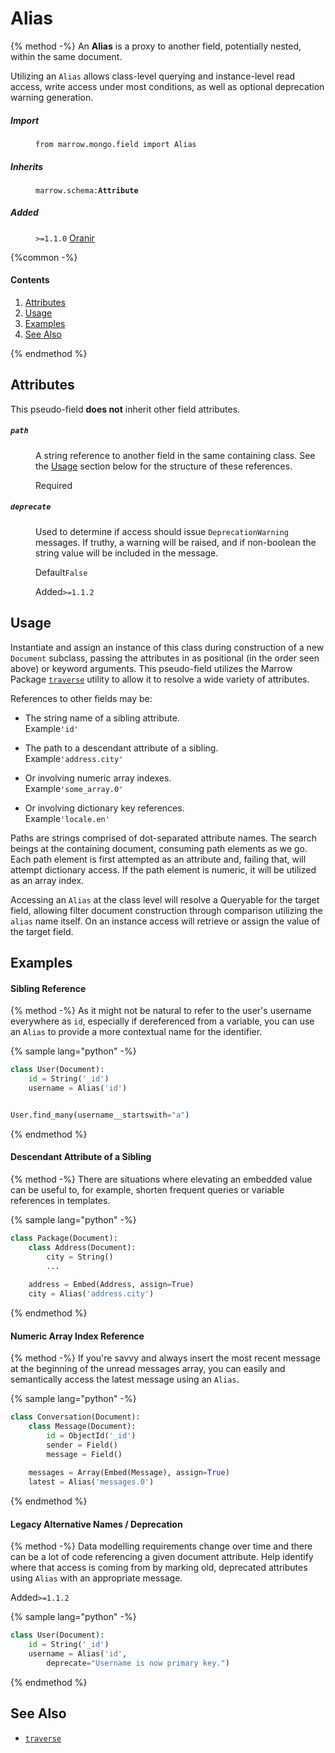 # Alias

{% method -%}
An **Alias** is a proxy to another field, potentially nested, within the same document.

Utilizing an `Alias` allows class-level querying and instance-level read access, write access under most conditions, as well as optional deprecation warning generation.

<dl>
	<dt><h5>Import</h5></dt><dd><p><code>from marrow.mongo.field import Alias</code></p></dd>
	<dt><h5>Inherits</h5></dt><dd><p><code>marrow.schema:<strong>Attribute</strong></code></p></dd>
	<dt><h5>Added</h5></dt><dd><p><code>&gt;=1.1.0</code> <a href="https://github.com/marrow/mongo/releases/tag/1.1.0">Oranir</a></p></dd>
</dl>

{%common -%}

#### Contents

1. [Attributes](#attributes)
2. [Usage](#usage)
3. [Examples](#examples)
4. [See Also](#see-also)

{% endmethod %}


## Attributes

This pseudo-field **does not** inherit other field attributes.

<dl>
	<dt><h5><code>path</code></h5></dt><dd>
		<p>A string reference to another field in the same containing class. See the <a href="#usage">Usage</a> section below for the structure of these references.</p>
		<p><label>Required</label></p>
	</dd><dt><h5><code>deprecate</code></h5></dt><dd>
		<p>Used to determine if access should issue <code>DeprecationWarning</code> messages. If truthy, a warning will be raised, and if non-boolean the string value will be included in the message.</p>
		<p><label>Default</label><code>False</code></p>
		<p><label>Added</label><code>&gt;=1.1.2</code></p>
	</dd>
</dl>


## Usage

Instantiate and assign an instance of this class during construction of a new `Document` subclass, passing the attributes in as positional (in the order seen above) or keyword arguments. This pseudo-field utilizes the Marrow Package [`traverse`](https://github.com/marrow/package#4-resolving-object-references) utility to allow it to resolve a wide variety of attributes.

References to other fields may be:

* The string name of a sibling attribute.  
  <label>Example</label><code>'id'</code>

* The path to a descendant attribute of a sibling.  
  <label>Example</label><code>'address.city'</code>

* Or involving numeric array indexes.  
  <label>Example</label><code>'some_array.0'</code>

* Or involving dictionary key references.  
  <label>Example</label><code>'locale.en'</code>

Paths are strings comprised of dot-separated attribute names. The search beings at the containing document, consuming path elements as we go. Each path element is first attempted as an attribute and, failing that, will attempt dictionary access. If the path element is numeric, it will be utilized as an array index.

Accessing an `Alias` at the class level will resolve a Queryable for the target field, allowing filter document construction through comparison utilizing the `alias` name itself. On an instance access will retrieve or assign the value of the target field.


## Examples

#### Sibling Reference

{% method -%}
As it might not be natural to refer to the user's username everywhere as `id`, especially if dereferenced from a variable, you can use an `Alias` to provide a more contextual name for the identifier.

{% sample lang="python" -%}
```python
class User(Document):
	id = String('_id')
	username = Alias('id')


User.find_many(username__startswith="a")
```
{% endmethod %}


#### Descendant Attribute of a Sibling

{% method -%}
There are situations where elevating an embedded value can be useful to, for example, shorten frequent queries or variable references in templates.

{% sample lang="python" -%}
```python
class Package(Document):
	class Address(Document):
		city = String()
		...
	
	address = Embed(Address, assign=True)
	city = Alias('address.city')
```
{% endmethod %}


#### Numeric Array Index Reference

{% method -%}
If you're savvy and always insert the most recent message at the beginning of the unread messages array, you can easily and semantically access the latest message using an `Alias`.

{% sample lang="python" -%}
```python
class Conversation(Document):
	class Message(Document):
		id = ObjectId('_id')
		sender = Field()
		message = Field()
	
	messages = Array(Embed(Message), assign=True)
	latest = Alias('messages.0')
```
{% endmethod %}


#### Legacy Alternative Names / Deprecation

{% method -%}
Data modelling requirements change over time and there can be a lot of code referencing a given document attribute. Help identify where that access is coming from by marking old, deprecated attributes using `Alias` with an appropriate message.

<label>Added</label><code>&gt;=1.1.2</code>


{% sample lang="python" -%}
```python
class User(Document):
	id = String('_id')
	username = Alias('id',
		deprecate="Username is now primary key.")
```
{% endmethod %}


## See Also

* [`traverse`](https://github.com/marrow/package#4-resolving-object-references)
